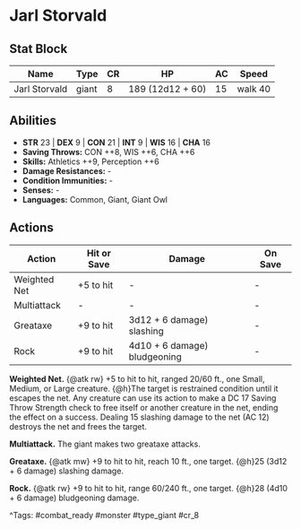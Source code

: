 # Jarl Storvald

## Stat Block

| Name | Type | CR | HP | AC | Speed |
|------|------|----|----|----|-------|
| Jarl Storvald | giant | 8 | 189 (12d12 + 60) | 15 | walk 40 |

## Abilities

- **STR** 23 | **DEX** 9 | **CON** 21 | **INT** 9 | **WIS** 16 | **CHA** 16
- **Saving Throws:** CON ++8, WIS ++6, CHA ++6  
- **Skills:** Athletics ++9, Perception ++6  
- **Damage Resistances:** -  
- **Condition Immunities:** -  
- **Senses:** -  
- **Languages:** Common, Giant, Giant Owl


## Actions

| Action | Hit or Save | Damage | On Save |
|--------|--------------|--------|----------|
| Weighted Net | +5 to hit | - | - |
| Multiattack | - | - | - |
| Greataxe | +9 to hit | 3d12 + 6 damage) slashing | - |
| Rock | +9 to hit | 4d10 + 6 damage) bludgeoning | - |

**Weighted Net.** {@atk rw} +5 to hit to hit, ranged 20/60 ft., one Small, Medium, or Large creature. {@h}The target is restrained condition until it escapes the net. Any creature can use its action to make a DC 17 Saving Throw Strength check to free itself or another creature in the net, ending the effect on a success. Dealing 15 slashing damage to the net (AC 12) destroys the net and frees the target.

**Multiattack.** The giant makes two greataxe attacks.

**Greataxe.** {@atk mw} +9 to hit to hit, reach 10 ft., one target. {@h}25 (3d12 + 6 damage) slashing damage.

**Rock.** {@atk rw} +9 to hit to hit, range 60/240 ft., one target. {@h}28 (4d10 + 6 damage) bludgeoning damage.


^Tags: #combat_ready #monster #type_giant #cr_8